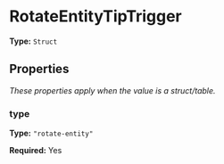 # RotateEntityTipTrigger

**Type:** `Struct`

## Properties

*These properties apply when the value is a struct/table.*

### type

**Type:** `"rotate-entity"`

**Required:** Yes

